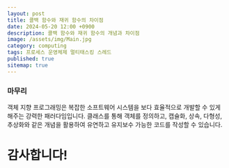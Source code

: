 ```yaml
---
layout: post
title: 콜백 함수와 재귀 함수의 차이점
date: 2024-05-20 12:00 +0900
description: 콜백 함수와 재귀 함수의 개념과 차이점
image: /assets/img/Main.jpg
category: computing
tags: 프로세스 운영체제 멀티태스킹 스레드
published: true
sitemap: true
---
```



### 마무리
객체 지향 프로그래밍은 복잡한 소프트웨어 시스템을 보다 효율적으로 개발할 수 있게 해주는 강력한 패러다임입니다. 클래스를 통해 객체를 정의하고, 캡슐화, 상속, 다형성, 추상화와 같은 개념을 활용하여 유연하고 유지보수 가능한 코드를 작성할 수 있습니다.
# 감사합니다!
